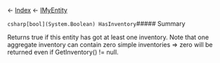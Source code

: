 ← [Index](Api-Index) ← [IMyEntity](VRage.Game.ModAPI.Ingame.IMyEntity)

```csharp[bool](System.Boolean) HasInventory```##### Summary

Returns true if this entity has got at least one inventory. Note that one aggregate inventory can contain zero simple inventories => zero will be returned even if GetInventory() != null.

